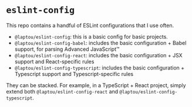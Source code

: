 # `eslint-config`

This repo contains a handful of ESLint configurations that I use often.
- `@laptou/eslint-config`: this is a basic config for basic projects.
- `@laptou/eslint-config-babel`: includes the basic configuration + Babel support, for parsing Advanced JavaScript™️
- `@laptou/eslint-config-react`: includes the basic configuration + JSX support and React-specific rules
- `@laptou/eslint-config-typescript`: includes the basic configuration + Typescript support and Typescript-specific rules

They can be stacked. For example, in a TypeScript + React project, simply extend both `@laptou/eslint-config-react` and `@laptou/eslint-config-typescript`.